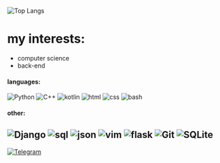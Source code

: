 ![Top Langs](https://github-readme-stats.vercel.app/api/top-langs/?username=L0puh&layout=donut&hide_title=true&langs_count=5&hide=c&bg_color=0D1117&border_radius=0&text_color=EDEDED&hide_border=true)
# my interests:
- computer science 
- back-end 
#### languages:
![Python](https://img.shields.io/badge/python-3670A0?style=for-the-badge&logo=python&logoColor=979BBD&color=333542)
![C++](https://img.shields.io/badge/c++-%2300599C.svg?style=for-the-badge&logo=c%2B%2B&logoColor=979BBD&color=333542)
![kotlin](https://img.shields.io/badge/-kotlin-3A3A3A?style=for-the-badge&logo=kotlin&logoColor=979BBD&color=333542)
![html](https://img.shields.io/badge/HTML5-E34F26?style=for-the-badge&logo=html5&&logoColor=979BBD&color=333542)
![css](https://img.shields.io/badge/CSS3-1572B6?style=for-the-badge&logo=css3&logoColor=979BBD&color=333542)
![bash](https://img.shields.io/badge/Shell_Script-121011?style=for-the-badge&logo=gnu-bash&logoColor=979BBD&color=333542)
#### other:
![Django](https://img.shields.io/badge/-Django-3A3A3A?style=for-the-badge&logo=Django&logoColor=979BBD&color=333542)
![sql](https://img.shields.io/badge/-sql-3A3A3A?style=for-the-badge&logo=mysql&logoColor=979BBD&color=333542)
![json](https://img.shields.io/badge/json-5E5C5C?style=for-the-badge&logo=json&logoColor=979BBD&color=333542)
![vim](https://img.shields.io/badge/VIM-%2311AB00.svg?&style=for-the-badge&logo=vim&logoColor=979BBD&color=333542)
![flask](https://img.shields.io/badge/Flask-000000?style=for-the-badge&logo=flask&logoColor=979BBD&color=333542)
![Git](https://img.shields.io/badge/git-%23F05033.svg?style=for-the-badge&logo=git&logoColor=979BBD&color=333542)
![SQLite](https://img.shields.io/badge/sqlite-%2307405e.svg?style=for-the-badge&logo=sqlite&logoColor=979BBD&color=333542)
---
[![Telegram](https://img.shields.io/badge/Telegram-Contact_me-2CA5E0?style=for-the-badge&logo=telegram&logoColor=979BBD&color=40424F&labelColor=333542)](https://t.me/l1opuh)
